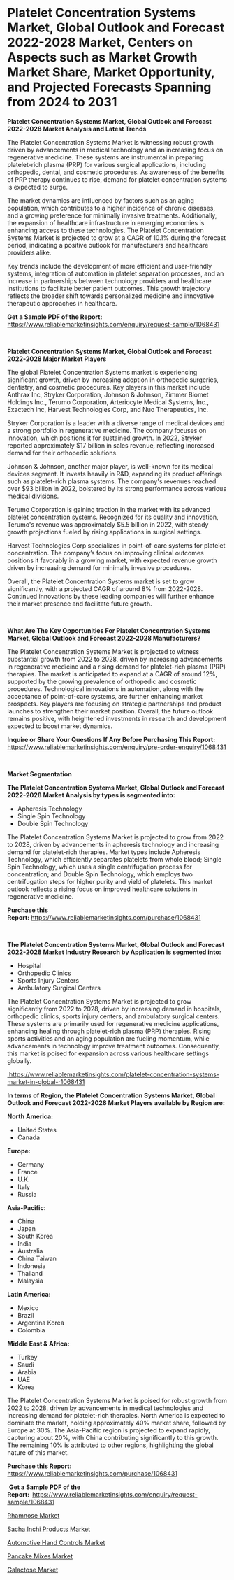<p><h1>Platelet Concentration Systems Market, Global Outlook and Forecast 2022-2028 Market, Centers on Aspects such as Market Growth Market Share, Market Opportunity, and Projected Forecasts Spanning from 2024 to 2031</h1></p><p><strong>Platelet Concentration Systems Market, Global Outlook and Forecast 2022-2028 Market Analysis and Latest Trends</strong></p>
<p><p>The Platelet Concentration Systems Market is witnessing robust growth driven by advancements in medical technology and an increasing focus on regenerative medicine. These systems are instrumental in preparing platelet-rich plasma (PRP) for various surgical applications, including orthopedic, dental, and cosmetic procedures. As awareness of the benefits of PRP therapy continues to rise, demand for platelet concentration systems is expected to surge.</p><p>The market dynamics are influenced by factors such as an aging population, which contributes to a higher incidence of chronic diseases, and a growing preference for minimally invasive treatments. Additionally, the expansion of healthcare infrastructure in emerging economies is enhancing access to these technologies. The Platelet Concentration Systems Market is projected to grow at a CAGR of 10.1% during the forecast period, indicating a positive outlook for manufacturers and healthcare providers alike.</p><p>Key trends include the development of more efficient and user-friendly systems, integration of automation in platelet separation processes, and an increase in partnerships between technology providers and healthcare institutions to facilitate better patient outcomes. This growth trajectory reflects the broader shift towards personalized medicine and innovative therapeutic approaches in healthcare.</p></p>
<p><strong>Get a Sample PDF of the Report:&nbsp;</strong> <a href="https://www.reliablemarketinsights.com/enquiry/request-sample/1068431">https://www.reliablemarketinsights.com/enquiry/request-sample/1068431</a></p>
<p>&nbsp;</p>
<p><strong>Platelet Concentration Systems Market, Global Outlook and Forecast 2022-2028 Major Market Players</strong></p>
<p><p>The global Platelet Concentration Systems market is experiencing significant growth, driven by increasing adoption in orthopedic surgeries, dentistry, and cosmetic procedures. Key players in this market include Anthrax Inc, Stryker Corporation, Johnson & Johnson, Zimmer Biomet Holdings Inc., Terumo Corporation, Arteriocyte Medical Systems, Inc., Exactech Inc, Harvest Technologies Corp, and Nuo Therapeutics, Inc.</p><p>Stryker Corporation is a leader with a diverse range of medical devices and a strong portfolio in regenerative medicine. The company focuses on innovation, which positions it for sustained growth. In 2022, Stryker reported approximately $17 billion in sales revenue, reflecting increased demand for their orthopedic solutions.</p><p>Johnson & Johnson, another major player, is well-known for its medical devices segment. It invests heavily in R&D, expanding its product offerings such as platelet-rich plasma systems. The company's revenues reached over $93 billion in 2022, bolstered by its strong performance across various medical divisions.</p><p>Terumo Corporation is gaining traction in the market with its advanced platelet concentration systems. Recognized for its quality and innovation, Terumo's revenue was approximately $5.5 billion in 2022, with steady growth projections fueled by rising applications in surgical settings.</p><p>Harvest Technologies Corp specializes in point-of-care systems for platelet concentration. The company’s focus on improving clinical outcomes positions it favorably in a growing market, with expected revenue growth driven by increasing demand for minimally invasive procedures.</p><p>Overall, the Platelet Concentration Systems market is set to grow significantly, with a projected CAGR of around 8% from 2022-2028. Continued innovations by these leading companies will further enhance their market presence and facilitate future growth.</p></p>
<p>&nbsp;</p>
<p><strong>What Are The Key Opportunities For Platelet Concentration Systems Market, Global Outlook and Forecast 2022-2028 Manufacturers?</strong></p>
<p><p>The Platelet Concentration Systems Market is projected to witness substantial growth from 2022 to 2028, driven by increasing advancements in regenerative medicine and a rising demand for platelet-rich plasma (PRP) therapies. The market is anticipated to expand at a CAGR of around 12%, supported by the growing prevalence of orthopedic and cosmetic procedures. Technological innovations in automation, along with the acceptance of point-of-care systems, are further enhancing market prospects. Key players are focusing on strategic partnerships and product launches to strengthen their market position. Overall, the future outlook remains positive, with heightened investments in research and development expected to boost market dynamics.</p></p>
<p><strong>Inquire or Share Your Questions If Any Before Purchasing This Report:</strong> <a href="https://www.reliablemarketinsights.com/enquiry/pre-order-enquiry/1068431">https://www.reliablemarketinsights.com/enquiry/pre-order-enquiry/1068431</a></p>
<p>&nbsp;</p>
<p><strong>Market Segmentation</strong></p>
<p><strong>The Platelet Concentration Systems Market, Global Outlook and Forecast 2022-2028 Market Analysis by types is segmented into:</strong></p>
<p><ul><li>Apheresis Technology</li><li>Single Spin Technology</li><li>Double Spin Technology</li></ul></p>
<p><p>The Platelet Concentration Systems Market is projected to grow from 2022 to 2028, driven by advancements in apheresis technology and increasing demand for platelet-rich therapies. Market types include Apheresis Technology, which efficiently separates platelets from whole blood; Single Spin Technology, which uses a single centrifugation process for concentration; and Double Spin Technology, which employs two centrifugation steps for higher purity and yield of platelets. This market outlook reflects a rising focus on improved healthcare solutions in regenerative medicine.</p></p>
<p><strong>Purchase this Report:&nbsp;</strong><a href="https://www.reliablemarketinsights.com/purchase/1068431">https://www.reliablemarketinsights.com/purchase/1068431</a></p>
<p>&nbsp;</p>
<p><strong>The Platelet Concentration Systems Market, Global Outlook and Forecast 2022-2028 Market Industry Research by Application is segmented into:</strong></p>
<p><ul><li>Hospital</li><li>Orthopedic Clinics</li><li>Sports Injury Centers</li><li>Ambulatory Surgical Centers</li></ul></p>
<p><p>The Platelet Concentration Systems Market is projected to grow significantly from 2022 to 2028, driven by increasing demand in hospitals, orthopedic clinics, sports injury centers, and ambulatory surgical centers. These systems are primarily used for regenerative medicine applications, enhancing healing through platelet-rich plasma (PRP) therapies. Rising sports activities and an aging population are fueling momentum, while advancements in technology improve treatment outcomes. Consequently, this market is poised for expansion across various healthcare settings globally.</p></p>
<p><a href="https://www.reliablemarketinsights.com/platelet-concentration-systems-market-in-global-r1068431">&nbsp;https://www.reliablemarketinsights.com/platelet-concentration-systems-market-in-global-r1068431</a></p>
<p><strong>In terms of Region, the Platelet Concentration Systems Market, Global Outlook and Forecast 2022-2028 Market Players available by Region are:</strong></p>
<p>
    <p> <strong> North America: </strong>
        <ul>
            <li>United States</li>
            <li>Canada</li>
        </ul>
        </p> 
    <p> <strong> Europe: </strong>
        <ul>
            <li>Germany</li>
            <li>France</li>
            <li>U.K.</li>
            <li>Italy</li>
            <li>Russia</li>
        </ul>
        </p> 
    <p> <strong> Asia-Pacific: </strong>
        <ul>
            <li>China</li>
            <li>Japan</li>
            <li>South Korea</li>
            <li>India</li>
            <li>Australia</li>
            <li>China Taiwan</li>
            <li>Indonesia</li>
            <li>Thailand</li>
            <li>Malaysia</li>
        </ul>
        </p> 
    <p> <strong> Latin America: </strong>
        <ul>
            <li>Mexico</li>
            <li>Brazil</li>
            <li>Argentina Korea</li>
            <li>Colombia</li>
        </ul>
        </p> 
    <p> <strong> Middle East & Africa: </strong>
        <ul>
            <li>Turkey</li>
            <li>Saudi</li>
            <li>Arabia</li>
            <li>UAE</li>
            <li>Korea</li>
        </ul>
    </p>
    </p>
<p><p>The Platelet Concentration Systems Market is poised for robust growth from 2022 to 2028, driven by advancements in medical technologies and increasing demand for platelet-rich therapies. North America is expected to dominate the market, holding approximately 40% market share, followed by Europe at 30%. The Asia-Pacific region is projected to expand rapidly, capturing about 20%, with China contributing significantly to this growth. The remaining 10% is attributed to other regions, highlighting the global nature of this market.</p></p>
<p><strong>Purchase this Report: </strong><a href="https://www.reliablemarketinsights.com/purchase/1068431">https://www.reliablemarketinsights.com/purchase/1068431</a></p>
<p>&nbsp;<strong>Get a Sample PDF of the Report:&nbsp;&nbsp;</strong><a href="https://www.reliablemarketinsights.com/enquiry/request-sample/1068431">https://www.reliablemarketinsights.com/enquiry/request-sample/1068431</a></p>
<p><strong></strong></p>
<p><p><a href="https://issuu.com/reportprime-2/docs/rhamnose-market-size-2030.pptx_9f49828d57c332">Rhamnose Market</a></p><p><a href="https://www.linkedin.com/pulse/global-sacha-inchi-products-market-size-share-analysis-vndxc?trackingId=oUF%2FAKQcQlmAHvQJvQi%2F6w%3D%3D">Sacha Inchi Products Market</a></p><p><a href="https://medium.com/@joann3ajg/the-comprehensive-automotive-hand-controls-market-research-report-is-essential-for-understanding-e1dfe1b5bade?postPublishedType=initial">Automotive Hand Controls Market</a></p><p><a href="https://medium.com/@rontaybrewer02024/the-pancake-mixes-market-is-anticipated-to-experience-significant-growth-with-a-projected-cagr-696b616f0c13">Pancake Mixes Market</a></p><p><a href="https://issuu.com/reportprime-2/docs/galactose-market-size-2030.pptx_0218af4ad62f10">Galactose Market</a></p></p>